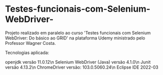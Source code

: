 # Testes-funcionais-com-Selenium-WebDriver-


Projeto realizado em paralelo ao curso 'Testes funcionais com Selenium WebDriver: Do básico ao GRID' na plataforma Udemy ministrado pelo Professor Wagner Costa.

Tecnologias aplicada:

openjdk versão 11.0.12\n
Selenium WebDriver (Java) versão 4.1.0\n
Junit versão 4.13.2\n
ChromeDriver versão: 103.0.5060.24\n 
Eclipse IDE 2022-03





